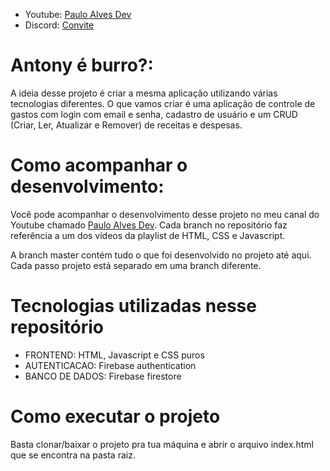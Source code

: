 * Youtube: <a href="https://www.youtube.com/channel/UCtTfS4ffNNNhGoXzAdklwtQ" target="_blank">Paulo Alves Dev</a>
* Discord: <a href="https://discord.gg/yy2kFbgg2J">Convite</a>

# Antony é burro?:

A ideia desse projeto é criar a mesma aplicação utilizando várias tecnologias diferentes. O que vamos criar é uma aplicação de controle de gastos com login com email e senha, cadastro de usuário e um CRUD (Criar, Ler, Atualizar e Remover) de receitas e despesas.

# Como acompanhar o desenvolvimento:

Você pode acompanhar o desenvolvimento desse projeto no meu canal do Youtube chamado <a href="https://www.youtube.com/channel/UCtTfS4ffNNNhGoXzAdklwtQ" target="_blank">Paulo Alves Dev</a>. Cada branch no repositório faz referência a um dos vídeos da playlist de HTML, CSS e Javascript.

A branch master contém tudo o que foi desenvolvido no projeto até aqui. Cada passo projeto está separado em uma branch diferente.

# Tecnologias utilizadas nesse repositório

* FRONTEND: HTML, Javascript e CSS puros
* AUTENTICACAO: Firebase authentication
* BANCO DE DADOS: Firebase firestore

# Como executar o projeto

Basta clonar/baixar o projeto pra tua máquina e abrir o arquivo index.html que se encontra na pasta raiz.
